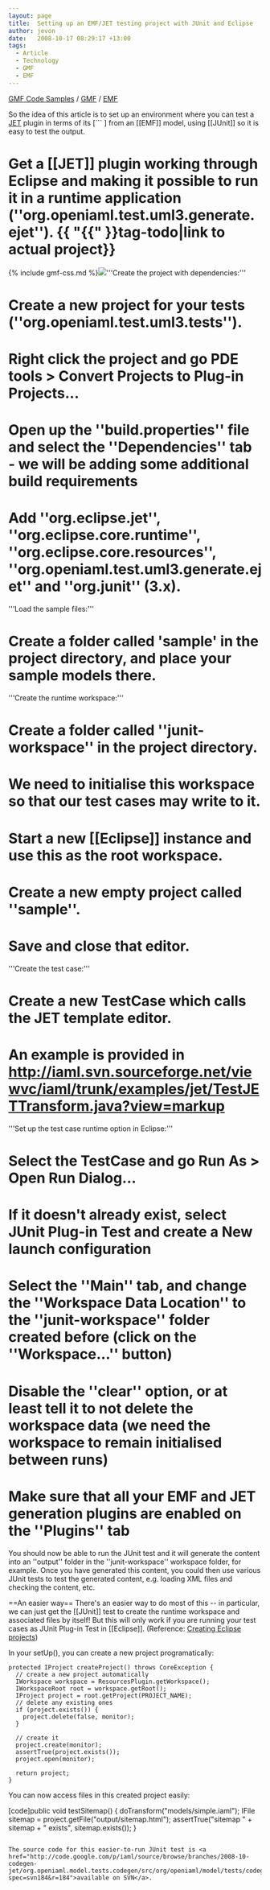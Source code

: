 ```yaml
---
layout: page
title:  Setting up an EMF/JET testing project with JUnit and Eclipse
author: jevon
date:   2008-10-17 08:29:17 +13:00
tags:
  - Article
  - Technology
  - GMF
  - EMF
---
```


[GMF Code Samples](GMF_Code_Samples.md) / [GMF](GMF.md) / [EMF](EMF.md)

So the idea of this article is to set up an environment where you can test a [JET](JET.md) plugin in terms of its [```
] from an [[EMF]] model, using [[JUnit]] so it is easy to test the output.

# Get a [[JET]] plugin working through Eclipse and making it possible to run it in a runtime application (''org.openiaml.test.uml3.generate.ejet''). {{ "{{" }}tag-todo|link to actual project}}

{% include gmf-css.md %}<img src="/img/gmf/jet-testing.png" class="gmf">'''Create the project with dependencies:'''

# Create a new project for your tests (''org.openiaml.test.uml3.tests'').
# Right click the project and go PDE tools > Convert Projects to Plug-in Projects...
# Open up the ''build.properties'' file and select the ''Dependencies'' tab - we will be adding some additional build requirements
# Add ''org.eclipse.jet'', ''org.eclipse.core.runtime'', ''org.eclipse.core.resources'', ''org.openiaml.test.uml3.generate.ejet'' and ''org.junit'' (3.x).

'''Load the sample files:'''

# Create a folder called 'sample' in the project directory, and place your sample models there.

'''Create the runtime workspace:'''

# Create a folder called ''junit-workspace'' in the project directory.
# We need to initialise this workspace so that our test cases may write to it.
# Start a new [[Eclipse]] instance and use this as the root workspace.
# Create a new empty project called ''sample''.
# Save and close that editor.

'''Create the test case:'''

# Create a new TestCase which calls the JET template editor.
# An example is provided in http://iaml.svn.sourceforge.net/viewvc/iaml/trunk/examples/jet/TestJETTransform.java?view=markup

'''Set up the test case runtime option in Eclipse:'''

# Select the TestCase and go Run As > Open Run Dialog...
# If it doesn't already exist, select JUnit Plug-in Test and create a New launch configuration
# Select the ''Main'' tab, and change the ''Workspace Data Location'' to the ''junit-workspace'' folder created before (click on the ''Workspace...'' button)
# Disable the ''clear'' option, or at least tell it to not delete the workspace data (we need the workspace to remain initialised between runs)
# Make sure that all your EMF and JET generation plugins are enabled on the ''Plugins'' tab

You should now be able to run the JUnit test and it will generate the content into an ''output'' folder in the ''junit-workspace'' workspace folder, for example. Once you have generated this content, you could then use various JUnit tests to test the generated content, e.g. loading XML files and checking the content, etc.

==An easier way==
There's an easier way to do most of this -- in particular, we can just get the [[JUnit]] test to create the runtime workspace and associated files by itself! But this will only work if you are running your test cases as JUnit Plug-in Test in [[Eclipse]]. (Reference: <a href="http://wiki.eclipse.org/FAQ_How_are_resources_created%3F">Creating Eclipse projects</a>)

In your setUp(), you can create a new project programatically:
```
protected IProject createProject() throws CoreException {
  // create a new project automatically
  IWorkspace workspace = ResourcesPlugin.getWorkspace();
  IWorkspaceRoot root = workspace.getRoot();
  IProject project = root.getProject(PROJECT_NAME);
  // delete any existing ones
  if (project.exists()) {
    project.delete(false, monitor);
  }

  // create it
  project.create(monitor);
  assertTrue(project.exists());
  project.open(monitor);

  return project;
}
```
You can now access files in this created project easily:

[code]public void testSitemap() {
  doTransform("models/simple.iaml");
  IFile sitemap = project.getFile("output/sitemap.html");
  assertTrue("sitemap " + sitemap + " exists", sitemap.exists());
}
```

The source code for this easier-to-run JUnit test is <a href="http://code.google.com/p/iaml/source/browse/branches/2008-10-codegen-jet/org.openiaml.model.tests.codegen/src/org/openiaml/model/tests/codegen/SimpleTestCase.java?spec=svn184&r=184">available on SVN</a>.
